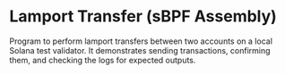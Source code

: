 # Lamport Transfer (sBPF Assembly)

Program to perform lamport transfers between two accounts on a local Solana test validator. It demonstrates sending transactions, confirming them, and checking the logs for expected outputs.
